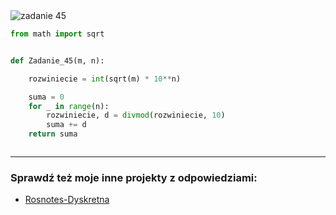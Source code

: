 <picture>
  <source srcset="../../srt/zbior_zadan/45.png" media="(prefers-color-scheme: light)">
  <source srcset="../../srt/zbior_zadan/black_45.png" media="(prefers-color-scheme: dark)">
  <img src="../../srt/zbior_zadan/black_45.png" alt="zadanie 45">
</picture>

```python
from math import sqrt


def Zadanie_45(m, n):

    rozwiniecie = int(sqrt(m) * 10**n)

    suma = 0
    for _ in range(n):
        rozwiniecie, d = divmod(rozwiniecie, 10)
        suma += d
    return suma



```

---
### Sprawdź też moje inne projekty z odpowiedziami:
- [Rosnotes-Dyskretna](https://github.com/kamilGie/Rosnotes-Dyskretna)
